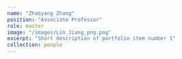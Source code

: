 ```yaml
---
name: "Zhaoyang Zhang"
position: "Associate Professor"
role: master
image: "/images/Lin_Jiang_png.png"
excerpt: "Short description of portfolio item number 1"
collection: people
---
```

